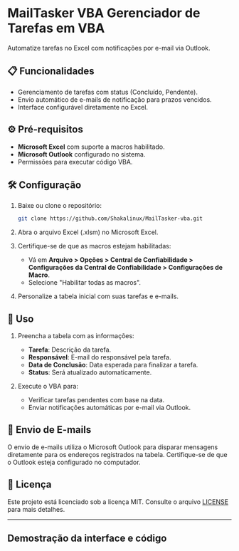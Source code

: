 # MailTasker VBA  Gerenciador de Tarefas em VBA
Automatize tarefas no Excel com notificações por e-mail via Outlook.

## 📋 Funcionalidades

- Gerenciamento de tarefas com status (Concluído, Pendente).
- Envio automático de e-mails de notificação para prazos vencidos.
- Interface configurável diretamente no Excel.

## ⚙️ Pré-requisitos

- **Microsoft Excel** com suporte a macros habilitado.
- **Microsoft Outlook** configurado no sistema.
- Permissões para executar código VBA.

## 🛠️ Configuração

1. Baixe ou clone o repositório:
   ```bash
   git clone https://github.com/Shakalinux/MailTasker-vba.git
   ```

2. Abra o arquivo Excel (.xlsm) no Microsoft Excel.

3. Certifique-se de que as macros estejam habilitadas:
   - Vá em **Arquivo > Opções > Central de Confiabilidade > Configurações da Central de Confiabilidade > Configurações de Macro**.
   - Selecione "Habilitar todas as macros".

4. Personalize a tabela inicial com suas tarefas e e-mails.

## 🚀 Uso

1. Preencha a tabela com as informações:
   - **Tarefa**: Descrição da tarefa.
   - **Responsável**: E-mail do responsável pela tarefa.
   - **Data de Conclusão**: Data esperada para finalizar a tarefa.
   - **Status**: Será atualizado automaticamente.

2. Execute o VBA para:
   - Verificar tarefas pendentes com base na data.
   - Enviar notificações automáticas por e-mail via Outlook.

## 📧 Envio de E-mails

O envio de e-mails utiliza o Microsoft Outlook para disparar mensagens diretamente para os endereços registrados na tabela. Certifique-se de que o Outlook esteja configurado no computador.


## 📝 Licença

Este projeto está licenciado sob a licença MIT. Consulte o arquivo [LICENSE](LICENSE) para mais detalhes.

---

## Demostração da interface e código






















